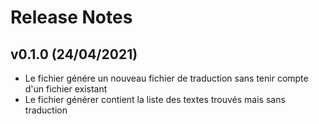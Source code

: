 # Release Notes
## v0.1.0 (24/04/2021)
- Le fichier génére un nouveau fichier de traduction sans tenir compte d'un fichier existant
- Le fichier générer contient la liste des textes trouvés mais sans traduction
